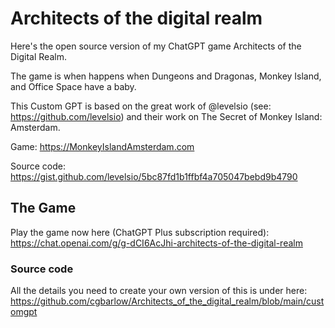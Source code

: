 # Architects of the digital realm
Here's the open source version of my ChatGPT game Architects of the Digital Realm.

The game is when happens when Dungeons and Dragonas, Monkey Island, and Office Space have a baby.

This Custom GPT is based on the great work of @levelsio (see: https://github.com/levelsio) and their work on The Secret of Monkey Island: Amsterdam.

Game: https://MonkeyIslandAmsterdam.com

Source code: https://gist.github.com/levelsio/5bc87fd1b1ffbf4a705047bebd9b4790

## The Game
Play the game now here (ChatGPT Plus subscription required):
https://chat.openai.com/g/g-dCI6AcJhi-architects-of-the-digital-realm

### Source code
All the details you need to create your own version of this is under here: 
https://github.com/cgbarlow/Architects_of_the_digital_realm/blob/main/customgpt
